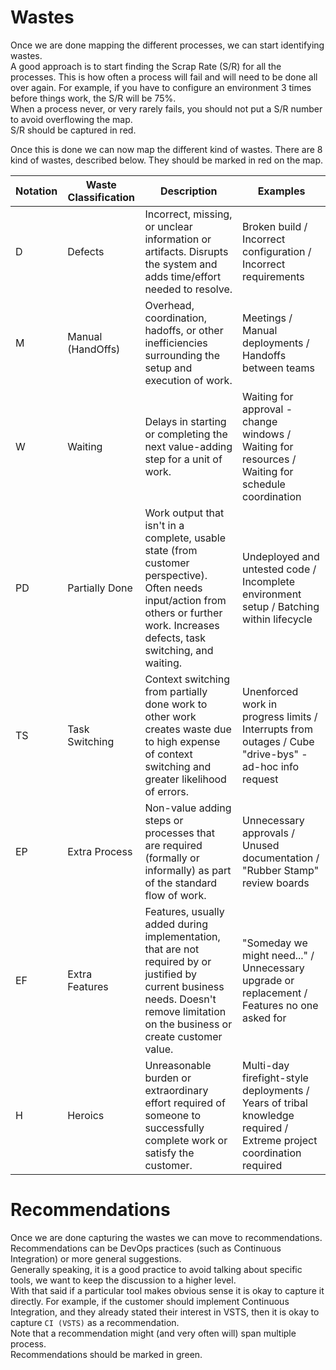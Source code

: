 # Wastes

Once we are done mapping the different processes, we can start identifying wastes.  
A good approach is to start finding the Scrap Rate (S/R) for all the processes. This is how often a process will fail and will need to be done all over again. For example, if you have to configure an environment 3 times before things work, the S/R will be 75%.  
When a process never, or very rarely fails, you should not put a S/R number to avoid overflowing the map.  
S/R should be captured in red.  

Once this is done we can now map the different kind of wastes. There are 8 kind of wastes, described below. They should be marked in red on the map.  

Notation  | Waste Classification  | Description   | Examples |
--- | --------------------- | ------------- | -------- |
D   | Defects               | Incorrect, missing, or unclear information or artifacts. Disrupts the system and adds time/effort needed to resolve. | Broken build / Incorrect configuration / Incorrect requirements |
M   | Manual (HandOffs)     | Overhead, coordination, hadoffs, or other inefficiencies surrounding the setup and execution of work. | Meetings / Manual deployments / Handoffs between teams |
W   | Waiting               | Delays in starting or completing the next value-adding step for a unit of work. | Waiting for approval - change windows / Waiting for resources / Waiting for schedule coordination |
PD  | Partially Done        | Work output that isn't in a complete, usable state (from customer perspective). Often needs input/action from others or further work. Increases defects, task switching, and waiting. | Undeployed and untested code / Incomplete environment setup / Batching within lifecycle |
TS  | Task Switching        | Context switching from partially done work to other work creates waste due to high expense of context switching and greater likelihood of errors. | Unenforced work in progress limits / Interrupts from outages / Cube "drive-bys" - ad-hoc info request |
EP  | Extra Process         | Non-value adding steps or processes that are required (formally or informally) as part of the standard flow of work. | Unnecessary approvals / Unused documentation / "Rubber Stamp" review boards |
EF  | Extra Features        | Features, usually added during implementation, that are not required by or justified by current business needs. Doesn't remove limitation on the business or create customer value. | "Someday we might need..." / Unnecessary upgrade or replacement / Features no one asked for |
H   | Heroics               | Unreasonable burden or extraordinary effort required of someone to successfully complete work or satisfy the customer. | Multi-day firefight-style deployments / Years of tribal knowledge required / Extreme project coordination required |

# Recommendations

Once we are done capturing the wastes we can move to recommendations.  
Recommendations can be DevOps practices (such as Continuous Integration) or more general suggestions.  
Generally speaking, it is a good practice to avoid talking about specific tools, we want to keep the discussion to a higher level.  
With that said if a particular tool makes obvious sense it is okay to capture it directly. For example, if the customer should implement Continuous Integration, and they already stated their interest in VSTS, then it is okay to capture `CI (VSTS)` as a recommendation.  
Note that a recommendation might (and very often will) span multiple process.  
Recommendations should be marked in green.  
